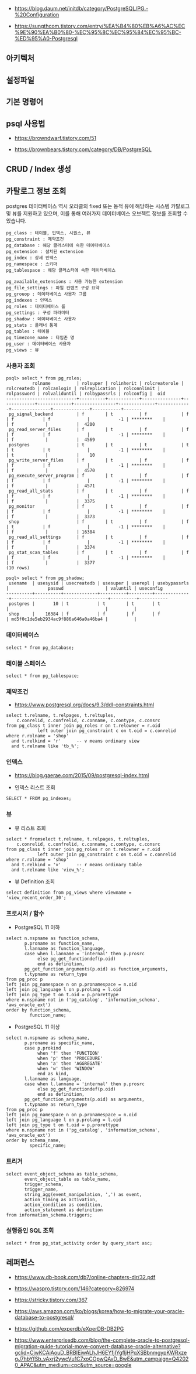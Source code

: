 * https://blog.daum.net/initdb/category/PostgreSQL/PG.-%20Configuration

* https://sungthcom.tistory.com/entry/%EA%B4%80%EB%A6%AC%EC%9E%90%EA%B0%80-%EC%95%8C%EC%95%84%EC%95%BC-%ED%95%A0-Postgresql


## 아키텍처 ##

## 설정파일 ##

## 기본 명령어 ##


## psql 사용법 ##

* https://browndwarf.tistory.com/51

* https://brownbears.tistory.com/category/DB/PostgreSQL

## CRUD / Index 생성 ##



## 카탈로그 정보 조회 ##

postgres 데이터베이스 역시 오라클의 fixed 또는 동적 뷰에 해당하는 시스템 카탈로그 및 뷰를 지원하고 있으며, 이를 통해 여러가지 데이터베이스 오브젝트 정보를 조회할 수 있습니다. 

```
pg_class : 테이블, 인덱스, 시퀀스, 뷰
pg_constraint : 제약조건
pg_database : 해당 클러스터에 속한 데이터베이스
pg_extension : 설치된 extension
pg_index : 상세 인덱스
pg_namespace : 스키마
pg_tablespace : 해당 클러스터에 속한 데이터베이스

pg_available_extensions : 사용 가능한 extension
pg_file_settings : 파일 컨텐츠 구성 요약
pg_grouop : 데이터베이스 사용자 그룹
pg_indexes : 인덱스
pg_roles : 데이터베이스 롤
pg_settings : 구성 파라미터
pg_shadow : 데이터베이스 사용자
pg_stats : 플래너 통계
pg_tables : 테이블
pg_timezone_name : 타임존 명
pg_user : 데이터베이스 사용자
pg_views : 뷰
```


### 사용자 조회 ###

```
psql> select * from pg_roles;
          rolname          | rolsuper | rolinherit | rolcreaterole | rolcreatedb | rolcanlogin | rolreplication | rolconnlimit | rolpassword | rolvaliduntil | rolbypassrls | rolconfig |  oid  
---------------------------+----------+------------+---------------+-------------+-------------+----------------+--------------+-------------+---------------+--------------+-----------+-------
 pg_signal_backend         | f        | t          | f             | f           | f           | f              |           -1 | ********    |               | f            |           |  4200
 pg_read_server_files      | f        | t          | f             | f           | f           | f              |           -1 | ********    |               | f            |           |  4569
 postgres                  | t        | t          | t             | t           | t           | t              |           -1 | ********    |               | t            |           |    10
 pg_write_server_files     | f        | t          | f             | f           | f           | f              |           -1 | ********    |               | f            |           |  4570
 pg_execute_server_program | f        | t          | f             | f           | f           | f              |           -1 | ********    |               | f            |           |  4571
 pg_read_all_stats         | f        | t          | f             | f           | f           | f              |           -1 | ********    |               | f            |           |  3375
 pg_monitor                | f        | t          | f             | f           | f           | f              |           -1 | ********    |               | f            |           |  3373
 shop                      | f        | t          | f             | f           | t           | f              |           -1 | ********    |               | f            |           | 16384
 pg_read_all_settings      | f        | t          | f             | f           | f           | f              |           -1 | ********    |               | f            |           |  3374
 pg_stat_scan_tables       | f        | t          | f             | f           | f           | f              |           -1 | ********    |               | f            |           |  3377
(10 rows)
```

```
psql> select * from pg_shadow;
 usename  | usesysid | usecreatedb | usesuper | userepl | usebypassrls |               passwd                | valuntil | useconfig 
----------+----------+-------------+----------+---------+--------------+-------------------------------------+----------+-----------
 postgres |       10 | t           | t        | t       | t            |                                     |          | 
 shop     |    16384 | f           | f        | f       | f            | md5f0c1de5eb2934ac9f886a646a0a46ba4 |          | 
```

### 데이터베이스 ###
```
select * from pg_database;
```

### 테이블 스페이스 ###
```
select * from pg_tablespace;
```

### 제약조건 ###
* https://www.postgresql.org/docs/9.3/ddl-constraints.html
```
select t.relname, t.relpages, t.reltuples,
	c.conrelid, c.confrelid, c.conname, c.contype, c.consrc 
from pg_class t inner join pg_roles r on t.relowner = r.oid
	        left outer join pg_constraint c on t.oid = c.conrelid
where r.rolname = 'shop' 
  and t.relkind = 'r'      -- v means ordinary view
  and t.relname like 'tb_%';	
```


### 인덱스 ###

* https://blog.gaerae.com/2015/09/postgresql-index.html

* 인덱스 리스트 조회
```
SELECT * FROM pg_indexes;
```


### 뷰 ###

* 뷰 리스트 조회
```
select * fromselect t.relname, t.relpages, t.reltuples,
	c.conrelid, c.confrelid, c.conname, c.contype, c.consrc 
from pg_class t inner join pg_roles r on t.relowner = r.oid
	        left outer join pg_constraint c on t.oid = c.conrelid
where r.rolname = 'shop' 
  and t.relkind = 'v'      -- r means ordinary table
  and t.relname like 'view_%';	
````
* 뷰 Definition 조회
```
select definition from pg_views where viewname = 'view_recent_order_30';
```

### 프로시저 / 함수 ###

* PostgreSQL 11 이하
```
select n.nspname as function_schema,
       p.proname as function_name,
       l.lanname as function_language,
       case when l.lanname = 'internal' then p.prosrc
            else pg_get_functiondef(p.oid)
            end as definition,
       pg_get_function_arguments(p.oid) as function_arguments,
       t.typname as return_type
from pg_proc p
left join pg_namespace n on p.pronamespace = n.oid
left join pg_language l on p.prolang = l.oid
left join pg_type t on t.oid = p.prorettype 
where n.nspname not in ('pg_catalog', 'information_schema', 'aws_oracle_ext')
order by function_schema,
         function_name;
```
* PostgreSQL 11 이상
```
select n.nspname as schema_name,
       p.proname as specific_name,
       case p.prokind 
            when 'f' then 'FUNCTION'
            when 'p' then 'PROCEDURE'
            when 'a' then 'AGGREGATE'
            when 'w' then 'WINDOW'
            end as kind,
       l.lanname as language,
       case when l.lanname = 'internal' then p.prosrc
            else pg_get_functiondef(p.oid)
            end as definition,
       pg_get_function_arguments(p.oid) as arguments,
       t.typname as return_type
from pg_proc p
left join pg_namespace n on p.pronamespace = n.oid
left join pg_language l on p.prolang = l.oid
left join pg_type t on t.oid = p.prorettype 
where n.nspname not in ('pg_catalog', 'information_schema', 'aws_oracle_ext')
order by schema_name,
         specific_name;
```


### 트리거 ###
```
select event_object_schema as table_schema,
       event_object_table as table_name,
       trigger_schema,
       trigger_name,
       string_agg(event_manipulation, ',') as event,
       action_timing as activation,
       action_condition as condition,
       action_statement as definition
from information_schema.triggers;
```

### 실행중인 SQL 조회 ###

```
select * from pg_stat_activity order by query_start asc;
```


## 레퍼런스 ##

* https://www.db-book.com/db7/online-chapters-dir/32.pdf

* https://waspro.tistory.com/146?category=826974

* https://stricky.tistory.com/367

* https://aws.amazon.com/ko/blogs/korea/how-to-migrate-your-oracle-database-to-postgresql/

* https://github.com/experdb/eXperDB-DB2PG

* https://www.enterprisedb.com/blog/the-complete-oracle-to-postgresql-migration-guide-tutorial-move-convert-database-oracle-alternative?gclid=CjwKCAiAouD_BRBIEiwALhJH6EYfjIYgfljHPqXSBbnmgypKWRxzegJ7hbYfSb_vAxrj2ywcVu1C7xoCOpwQAvD_BwE&utm_campaign=Q42020_APAC&utm_medium=cpc&utm_source=google

